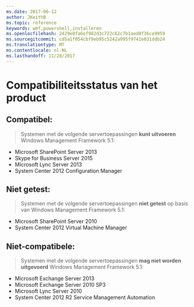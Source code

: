 ```yaml
---
ms.date: 2017-06-12
author: JKeithB
ms.topic: reference
keywords: wmf,powershell,installeren
ms.openlocfilehash: 2429e0fa6ef982d3c722c62c7b1aed8f36ce9959
ms.sourcegitcommit: cd5a1f054cbf9eb95c5242a995f9741e031ddb24
ms.translationtype: MT
ms.contentlocale: nl-NL
ms.lasthandoff: 11/28/2017
---
```

# <a name="product-compatibility-status"></a>Compatibiliteitsstatus van het product

## <a name="compatible"></a>Compatibel:
> Systemen met de volgende servertoepassingen **kunt uitvoeren** Windows Management Framework 5.1:

- Microsoft SharePoint Server 2013
- Skype for Business Server 2015
- Microsoft Lync Server 2013
- System Center 2012 Configuration Manager

## <a name="not-tested"></a>Niet getest:
> Systemen met de volgende servertoepassingen **niet getest** op basis van Windows Management Framework 5.1:

- Microsoft SharePoint Server 2010
- System Center 2012 Virtual Machine Manager

## <a name="incompatible"></a>Niet-compatibele:
> Systemen met de volgende servertoepassingen **mag niet worden uitgevoerd** Windows Management Framework 5.1:

- Microsoft Exchange Server 2013
- Microsoft Exchange Server 2010 SP3
- Microsoft Lync Server 2010
- System Center 2012 R2 Service Management Automation


